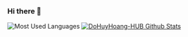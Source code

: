 ### Hi there 👋

![Most Used Languages](https://github-readme-stats.alexxxdev.vercel.app/api/top-langs/?username=DoHuyHoang-HUB&layout=compact&theme=default&hide=Shell,Roff,BatchFile,Dockerfile,CSS) [![DoHuyHoang-HUB Github Stats](https://github-readme-stats.vercel.app/api?username=DoHuyHoang-HUB&count_private=true&theme=default&show_icons=true)](https://github.com/DoHuyHoang-HUB)
